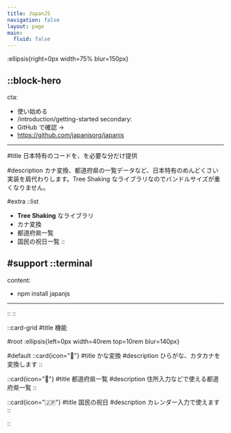 ```yaml
---
title: JapanJS
navigation: false
layout: page
main:
  fluid: false
---
```


:ellipsis{right=0px width=75% blur=150px}

::block-hero
---
cta:
  - 使い始める
  - /introduction/getting-started
secondary:
  - GitHub で確認 →
  - https://github.com/japanjsorg/japanjs
---

#title
日本特有のコードを、を必要な分だけ提供

#description
カナ変換、都道府県の一覧データなど、日本特有のめんどくさい実装を肩代わりします。Tree Shaking なライブラリなのでバンドルサイズが重くなりません。

#extra
  ::list
  - **Tree Shaking** なライブラリ
  - カナ変換
  - 都道府県一覧
  - 国民の祝日一覧
  ::

#support
  ::terminal
  ---
  content:
  - npm install japanjs
  ---
  ::
::

::card-grid
#title
機能

#root
:ellipsis{left=0px width=40rem top=10rem blur=140px}

#default
  ::card{icon="🤖"}
  #title
  かな変換
  #description
  ひらがな、カタカナを変換します
  ::

  ::card{icon="🧭"}
  #title
  都道府県一覧
  #description
  住所入力などで使える都道府県一覧
  ::

  ::card{icon="🇯🇵"}
  #title
  国民の祝日
  #description
  カレンダー入力で使えます
  ::

::
